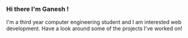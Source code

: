 ### Hi there I'm Ganesh !
I'm a third year computer engineering student and I am interested web development. Have a look around some of the projects I've worked on!
